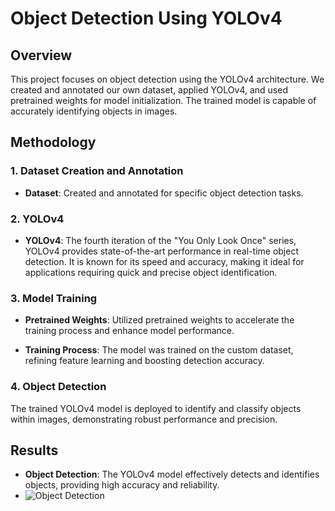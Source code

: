 # Object Detection Using YOLOv4

## Overview

This project focuses on object detection using the YOLOv4 architecture. We created and annotated our own dataset, applied YOLOv4, and used pretrained weights for model initialization. The trained model is capable of accurately identifying objects in images.

## Methodology

### 1. Dataset Creation and Annotation

- **Dataset**: Created and annotated for specific object detection tasks.

### 2. YOLOv4

- **YOLOv4**: The fourth iteration of the "You Only Look Once" series, YOLOv4 provides state-of-the-art performance in real-time object detection. It is known for its speed and accuracy, making it ideal for applications requiring quick and precise object identification.

### 3. Model Training

- **Pretrained Weights**: Utilized pretrained weights to accelerate the training process and enhance model performance.
  
- **Training Process**: The model was trained on the custom dataset, refining feature learning and boosting detection accuracy.

### 4. Object Detection

The trained YOLOv4 model is deployed to identify and classify objects within images, demonstrating robust performance and precision.

## Results

- **Object Detection**: The YOLOv4 model effectively detects and identifies objects, providing high accuracy and reliability.
 - ![Object Detection](https://i.ibb.co/BCqbxLF/od.png) 
